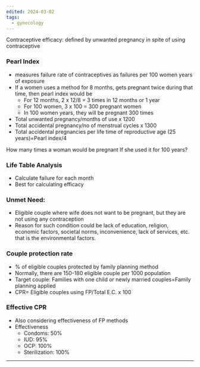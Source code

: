 ```yaml
---
edited: 2024-03-02
tags:
  - gynecology
---
```

Contraceptive efficacy: defined by unwanted pregnancy in spite of using contraceptive

### Pearl Index
- measures failure rate of contraceptives as failures per 100 women years of exposure
- If a women uses a method for 8 months, gets pregnant twice during that time, then pearl index would be
	- For 12 months, 2 x 12/8 = 3 times in 12 months or 1 year
	- For 100 women, 3 x 100 = 300 pregnant women
	- In 100 women years, they will be pregnant 300 times
- Total unwanted pregnancy/months of use x 1200
- Total accidental pregnancy/no of menstrual cycles x 1300
- Total accidental pregnancies per life time of reproductive age (25 years)=Pearl index/4

How many times a woman would be pregnant If she used it for 100 years?

### Life Table Analysis
- Calculate failure for each month
- Best for calculating efficacy

### Unmet Need:
- Eligible couple where wife does not want to be pregnant, but they are not using any contraception
- Reason for such condition could be lack of education, religion, economic factors, societal norms, inconvenience, lack of services, etc. that is the environmental factors.

### Couple protection rate
- % of eligible couples protected by family planning method
- Normally, there are 150-180 eligible couple per 1000 population
- Target couple: Families with one child or newly married couples=Family planning applied
- CPR= Eligible couples using FP/Total E.C. x 100

### Effective CPR
- Also considering effectiveness of FP methods
- Effectiveness
	- Condoms: 50%
	- IUD: 95%
	- OCP: 100%
	- Sterilization: 100%

---
